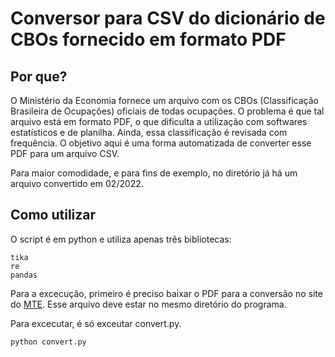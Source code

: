 # Conversor para CSV do dicionário de CBOs fornecido em formato PDF #

## Por que? ##
O Ministério da Economia fornece um arquivo com os CBOs (Classificação Brasileira de Ocupações) oficiais de todas ocupações. O problema é que tal arquivo está em formato PDF, o que dificulta a utilização com softwares estatísticos e de planilha. Ainda, essa classificação é revisada com frequência. O objetivo aqui é uma forma automatizada de converter esse PDF para um arquivo CSV.

Para maior comodidade, e para fins de exemplo, no diretório já há um arquivo convertido em 02/2022.
## Como utilizar ##
O script é em python e utiliza apenas três bibliotecas:
```
tika
re
pandas
```
Para a excecução, primeiro é preciso baixar o PDF para a conversão no site do [MTE](http://www.mtecbo.gov.br/cbosite/pages/downloads.jsf). Esse arquivo deve estar no mesmo diretório do programa.

Para excecutar, é só exceutar convert.py.
```
python convert.py
```
